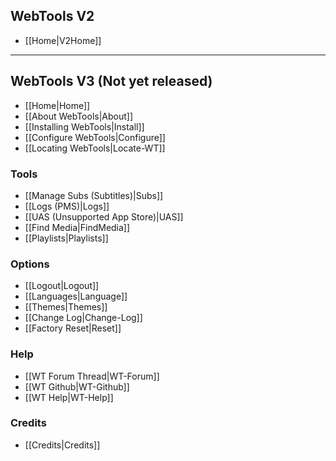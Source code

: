 ## WebTools V2
* [[Home|V2Home]]

***
## WebTools V3 (Not yet released)
* [[Home|Home]]
* [[About WebTools|About]]
* [[Installing WebTools|Install]]
* [[Configure WebTools|Configure]]
* [[Locating WebTools|Locate-WT]]

### Tools
* [[Manage Subs (Subtitles)|Subs]]
* [[Logs (PMS)|Logs]]
* [[UAS (Unsupported App Store)|UAS]]
* [[Find Media|FindMedia]]
* [[Playlists|Playlists]]

### Options
* [[Logout|Logout]]
* [[Languages|Language]]
* [[Themes|Themes]]
* [[Change Log|Change-Log]]
* [[Factory Reset|Reset]]

### Help
* [[WT Forum Thread|WT-Forum]]
* [[WT Github|WT-Github]]
* [[WT Help|WT-Help]]

### Credits
* [[Credits|Credits]]